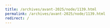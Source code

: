 ```yaml
---
title: /archives/avant-2025/node/1139.html
permalink: /archives/avant-2025/node/1139.html
redirect: /
---
```

